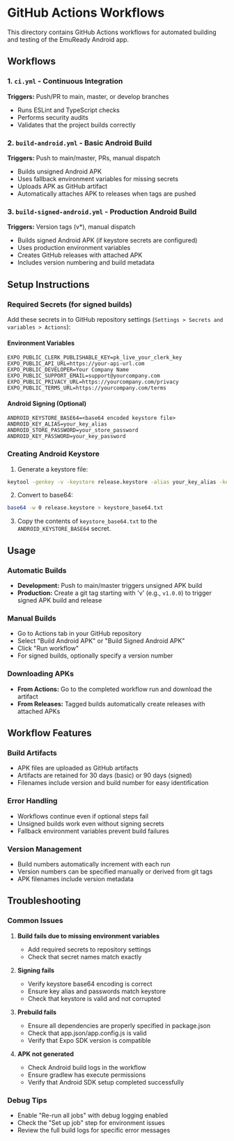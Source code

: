 # GitHub Actions Workflows

This directory contains GitHub Actions workflows for automated building and testing of the EmuReady Android app.

## Workflows

### 1. `ci.yml` - Continuous Integration

**Triggers:** Push/PR to main, master, or develop branches

- Runs ESLint and TypeScript checks
- Performs security audits
- Validates that the project builds correctly

### 2. `build-android.yml` - Basic Android Build

**Triggers:** Push to main/master, PRs, manual dispatch

- Builds unsigned Android APK
- Uses fallback environment variables for missing secrets
- Uploads APK as GitHub artifact
- Automatically attaches APK to releases when tags are pushed

### 3. `build-signed-android.yml` - Production Android Build

**Triggers:** Version tags (v\*), manual dispatch

- Builds signed Android APK (if keystore secrets are configured)
- Uses production environment variables
- Creates GitHub releases with attached APK
- Includes version numbering and build metadata

## Setup Instructions

### Required Secrets (for signed builds)

Add these secrets in to GitHub repository settings (`Settings > Secrets and variables > Actions`):

#### Environment Variables

```
EXPO_PUBLIC_CLERK_PUBLISHABLE_KEY=pk_live_your_clerk_key
EXPO_PUBLIC_API_URL=https://your-api-url.com
EXPO_PUBLIC_DEVELOPER=Your Company Name
EXPO_PUBLIC_SUPPORT_EMAIL=support@yourcompany.com
EXPO_PUBLIC_PRIVACY_URL=https://yourcompany.com/privacy
EXPO_PUBLIC_TERMS_URL=https://yourcompany.com/terms
```

#### Android Signing (Optional)

```
ANDROID_KEYSTORE_BASE64=<base64 encoded keystore file>
ANDROID_KEY_ALIAS=your_key_alias
ANDROID_STORE_PASSWORD=your_store_password
ANDROID_KEY_PASSWORD=your_key_password
```

### Creating Android Keystore

1. Generate a keystore file:

```bash
keytool -genkey -v -keystore release.keystore -alias your_key_alias -keyalg RSA -keysize 2048 -validity 10000
```

2. Convert to base64:

```bash
base64 -w 0 release.keystore > keystore_base64.txt
```

3. Copy the contents of `keystore_base64.txt` to the `ANDROID_KEYSTORE_BASE64` secret.

## Usage

### Automatic Builds

- **Development:** Push to main/master triggers unsigned APK build
- **Production:** Create a git tag starting with 'v' (e.g., `v1.0.0`) to trigger signed APK build and release

### Manual Builds

- Go to Actions tab in your GitHub repository
- Select "Build Android APK" or "Build Signed Android APK"
- Click "Run workflow"
- For signed builds, optionally specify a version number

### Downloading APKs

- **From Actions:** Go to the completed workflow run and download the artifact
- **From Releases:** Tagged builds automatically create releases with attached APKs

## Workflow Features

### Build Artifacts

- APK files are uploaded as GitHub artifacts
- Artifacts are retained for 30 days (basic) or 90 days (signed)
- Filenames include version and build number for easy identification

### Error Handling

- Workflows continue even if optional steps fail
- Unsigned builds work even without signing secrets
- Fallback environment variables prevent build failures

### Version Management

- Build numbers automatically increment with each run
- Version numbers can be specified manually or derived from git tags
- APK filenames include version metadata

## Troubleshooting

### Common Issues

1. **Build fails due to missing environment variables**

   - Add required secrets to repository settings
   - Check that secret names match exactly

2. **Signing fails**

   - Verify keystore base64 encoding is correct
   - Ensure key alias and passwords match keystore
   - Check that keystore is valid and not corrupted

3. **Prebuild fails**

   - Ensure all dependencies are properly specified in package.json
   - Check that app.json/app.config.js is valid
   - Verify that Expo SDK version is compatible

4. **APK not generated**
   - Check Android build logs in the workflow
   - Ensure gradlew has execute permissions
   - Verify that Android SDK setup completed successfully

### Debug Tips

- Enable "Re-run all jobs" with debug logging enabled
- Check the "Set up job" step for environment issues
- Review the full build logs for specific error messages
